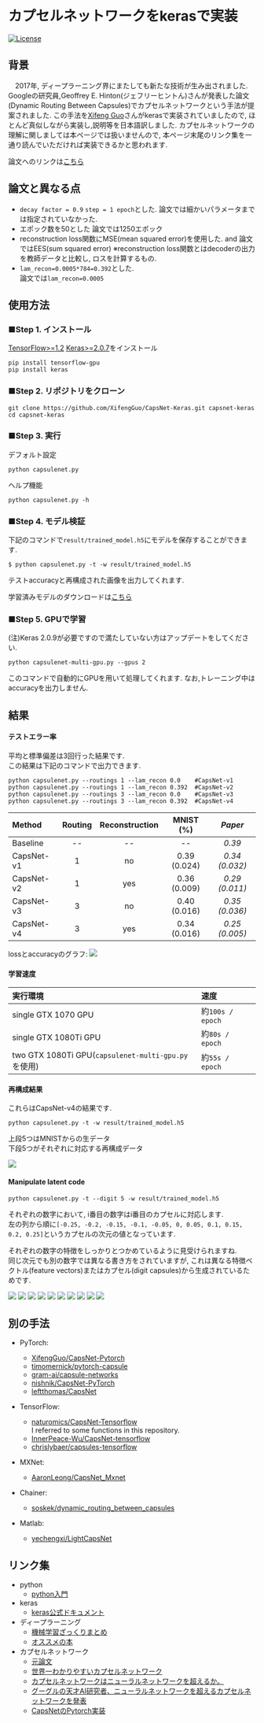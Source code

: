 # カプセルネットワークをkerasで実装
[![License](https://img.shields.io/github/license/mashape/apistatus.svg?maxAge=2592000)](https://github.com/XifengGuo/CapsNet-Keras/blob/master/LICENSE)

## 背景
　2017年, ディープラーニング界にまたしても新たな技術が生み出されました. Googleの研究員,Geoffrey E. Hinton(ジェフリーヒントん)さんが発表した論文(Dynamic Routing Between Capsules)でカプセルネットワークという手法が提案されました. この手法を[Xifeng Guo](https://github.com/XifengGuo)さんがkerasで実装されていましたので, ほとんど真似しながら実装し,説明等を日本語訳しました. カプセルネットワークの理解に関しましては本ページでは扱いませんので, 本ページ末尾のリンク集を一通り読んでいただければ実装できるかと思われます.

論文へのリンクは[こちら](http://papers.nips.cc/paper/6975-dynamic-routing-between-capsules.pdf)

 
## 論文と異なる点
- `decay factor = 0.9` `step = 1 epoch`とした.
論文では細かいパラメータまでは指定されていなかった.
- エポック数を50とした
論文では1250エポック
- reconstruction loss関数にMSE(mean squared error)を使用した. and 
論文ではEES(sum squared error)
※reconstruction loss関数とはdecoderの出力を教師データと比較し, ロスを計算するもの.
- `lam_recon=0.0005*784=0.392`とした.   
論文では`lam_recon=0.0005`


## 使用方法

### ■Step 1. インストール
[TensorFlow>=1.2](https://github.com/tensorflow/tensorflow)
[Keras>=2.0.7](https://github.com/fchollet/keras)をインストール 
```
pip install tensorflow-gpu
pip install keras
```

### ■Step 2. リポジトリをクローン
```
git clone https://github.com/XifengGuo/CapsNet-Keras.git capsnet-keras
cd capsnet-keras
```

### ■Step 3. 実行

デフォルト設定
```
python capsulenet.py
```

ヘルプ機能
```
python capsulenet.py -h
```

### ■Step 4. モデル検証

下記のコマンドで`result/trained_model.h5`にモデルを保存することができます.
```
$ python capsulenet.py -t -w result/trained_model.h5
```
テストaccuracyと再構成された画像を出力してくれます.

学習済みモデルのダウンロードは[こちら](https://pan.baidu.com/s/1sldqQo1)


### ■Step 5. GPUで学習

(注)Keras 2.0.9が必要ですので満たしていない方はアップデートをしてください.  
```
python capsulenet-multi-gpu.py --gpus 2
```
このコマンドで自動的にGPUを用いて処理してくれます. なお,トレーニング中はaccuracyを出力しません.

## 結果

#### テストエラー率  

平均と標準偏差は3回行った結果です.  
この結果は下記のコマンドで出力できます.

 ```
 python capsulenet.py --routings 1 --lam_recon 0.0    #CapsNet-v1   
 python capsulenet.py --routings 1 --lam_recon 0.392  #CapsNet-v2
 python capsulenet.py --routings 3 --lam_recon 0.0    #CapsNet-v3 
 python capsulenet.py --routings 3 --lam_recon 0.392  #CapsNet-v4
```
   Method     |   Routing   |   Reconstruction  |  MNIST (%)  |  *Paper*    
   :---------|:------:|:---:|:----:|:----:
   Baseline |  -- | -- | --             | *0.39* 
   CapsNet-v1 |  1 | no | 0.39 (0.024)  | *0.34 (0.032)* 
   CapsNet-v2  |  1 | yes | 0.36 (0.009)| *0.29 (0.011)*
   CapsNet-v3 |  3 | no | 0.40 (0.016)  | *0.35 (0.036)*
   CapsNet-v4  |  3 | yes| 0.34 (0.016) | *0.25 (0.005)*
   
lossとaccuracyのグラフ:
![](result/log.png)


#### 学習速度

|実行環境|速度|
|:--|:--|
|single GTX 1070 GPU|約`100s / epoch`|
|single GTX 1080Ti GPU|約`80s / epoch`| 
|two GTX 1080Ti GPU(`capsulenet-multi-gpu.py`を使用)|約`55s / epoch`|

#### 再構成結果  
これらはCapsNet-v4の結果です.
```
python capsulenet.py -t -w result/trained_model.h5
```
上段5つはMNISTからの生データ  
下段5つがそれぞれに対応する再構成データ

![](result/real_and_recon.png)

#### Manipulate latent code

```
python capsulenet.py -t --digit 5 -w result/trained_model.h5 
```
それぞれの数字において, i番目の数字はi番目のカプセルに対応します.  
左の列から順に`[-0.25, -0.2, -0.15, -0.1, -0.05, 0, 0.05, 0.1, 0.15, 0.2, 0.25]`というカプセルの次元の値となっています.

それぞれの数字の特徴をしっかりとつかめているように見受けられますね.  
同じ次元でも別の数字では異なる書き方をされていますが, これは異なる特徴ベクトル(feature vectors)またはカプセル(digit capsules)から生成されているためです.

![](result/manipulate-0.png)
![](result/manipulate-1.png)
![](result/manipulate-2.png)
![](result/manipulate-3.png)
![](result/manipulate-4.png)
![](result/manipulate-5.png)
![](result/manipulate-6.png)
![](result/manipulate-7.png)
![](result/manipulate-8.png)
![](result/manipulate-9.png)


## 別の手法

- PyTorch:
  - [XifengGuo/CapsNet-Pytorch](https://github.com/XifengGuo/CapsNet-Pytorch)
  - [timomernick/pytorch-capsule](https://github.com/timomernick/pytorch-capsule)
  - [gram-ai/capsule-networks](https://github.com/gram-ai/capsule-networks)
  - [nishnik/CapsNet-PyTorch](https://github.com/nishnik/CapsNet-PyTorch.git)
  - [leftthomas/CapsNet](https://github.com/leftthomas/CapsNet)
  
- TensorFlow:
  - [naturomics/CapsNet-Tensorflow](https://github.com/naturomics/CapsNet-Tensorflow.git)   
  I referred to some functions in this repository.
  - [InnerPeace-Wu/CapsNet-tensorflow](https://github.com/InnerPeace-Wu/CapsNet-tensorflow)   
  - [chrislybaer/capsules-tensorflow](https://github.com/chrislybaer/capsules-tensorflow)

- MXNet:
  - [AaronLeong/CapsNet_Mxnet](https://github.com/AaronLeong/CapsNet_Mxnet)
  
- Chainer:
  - [soskek/dynamic_routing_between_capsules](https://github.com/soskek/dynamic_routing_between_capsules)

- Matlab:
  - [yechengxi/LightCapsNet](https://github.com/yechengxi/LightCapsNet)

## リンク集
- python 
    - [python入門](http://www.tohoho-web.com/python/)
- keras
    - [keras公式ドキュメント](https://keras.io/ja/)
- ディープラーニング
    - [機械学習ざっくりまとめ](https://qiita.com/frost_star/items/21de02ce0d77a156f53d)
    - [オススメの本](https://www.oreilly.co.jp/books/9784873117584/)
- カプセルネットワーク 
    - [元論文](http://papers.nips.cc/paper/6975-dynamic-routing-between-capsules.pdf)
    - [世界一わかりやすいカプセルネットワーク](http://blog.aidemy.net/entry/2017/12/03/052302)
    - [カプセルネットワークはニューラルネットワークを超えるか。](https://qiita.com/hiyoko9t/items/f426cba38b6ca1a7aa2b)
    - [グーグルの天才AI研究者、ニューラルネットワークを超えるカプセルネットワークを発表](https://wired.jp/2017/11/28/google-capsule-networks/)
    - [CapsNetのPytorch実装](https://qiita.com/motokimura/items/cae9defed10cb5efeb62)
